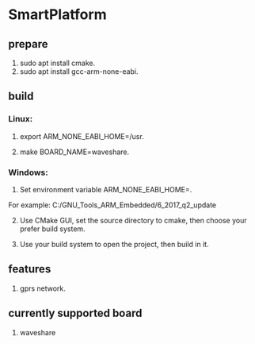 # SmartPlatform

## prepare

1. sudo apt install cmake.
2. sudo apt install gcc-arm-none-eabi.

## build

### Linux:

1. export ARM_NONE_EABI_HOME=/usr.

2. make BOARD_NAME=waveshare.

### Windows:

1. Set environment variable ARM_NONE_EABI_HOME=<gcc-arm-none-eabi install path>.

For example: C:/GNU_Tools_ARM_Embedded/6_2017_q2_update

2. Use CMake GUI, set the source directory to cmake, then choose your prefer build system.

3. Use your build system to open the project, then build in it.

## features

1. gprs network.

## currently supported board

1. waveshare

